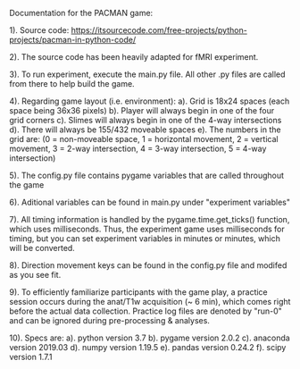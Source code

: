 Documentation for the PACMAN game:

1). Source code: https://itsourcecode.com/free-projects/python-projects/pacman-in-python-code/

2). The source code has been heavily adapted for fMRI experiment.

3). To run experiment, execute the main.py file. All other .py files are called from there to help build the game.

4). Regarding game layout (i.e. environment):
	a). Grid is 18x24 spaces (each space being 36x36 pixels)
    b). Player will always begin in one of the four grid corners
    c). Slimes will always begin in one of the 4-way intersections
    d). There will always be 155/432 moveable spaces
    e). The numbers in the grid are: (0 = non-moveable space, 1 = horizontal movement, 2 = vertical movement, 3 = 2-way intersection, 4 = 3-way intersection, 5 = 4-way intersection)

5). The config.py file contains pygame variables that are called throughout the game

6). Aditional variables can be found in main.py under "experiment variables"

7). All timing information is handled by the pygame.time.get_ticks() function, which uses milliseconds. Thus, the experiment game uses milliseconds for timing, but you can set experiment variables in minutes or minutes, which will be converted.

8). Direction movement keys can be found in the config.py file and modifed as you see fit.

9). To efficiently familiarize participants with the game play, a practice session occurs during the anat/T1w acquisition (~ 6 min), which comes right before the actual data collection. Practice log files are denoted by "run-0" and can be ignored during pre-processing & analyses.

10). Specs are:
	a). python version 3.7
	b). pygame version 2.0.2
	c). anaconda version 2019.03
	d). numpy version 1.19.5
	e). pandas version 0.24.2
	f). scipy version 1.7.1
